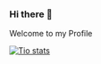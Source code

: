 ### Hi there 👋

Welcome to my Profile

[![Tio stats](https://github-readme-stats.vercel.app/api?username=sangvictim&show_icons=true)](https://goals.my.id)
